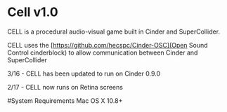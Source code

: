 Cell v1.0
=========

CELL is a procedural audio-visual game built in Cinder and SuperCollider.

CELL uses the [https://github.com/hecspc/Cinder-OSC](Open Sound Control cinderblock) to allow communication between Cinder and SuperCollider

3/16 - CELL has been updated to run on Cinder 0.9.0

2/17 - CELL now runs on Retina screens 

#System Requirements
Mac OS X 10.8+
